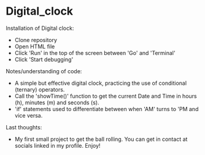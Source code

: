 # Digital_clock

Installation of Digital clock:
- Clone repository
- Open HTML file
- Click 'Run' in the top of the screen between 'Go' and 'Terminal'
- Click 'Start debugging'


Notes/understanding of code:
- A simple but effective digital clock, practicing the use of conditional (ternary) operators.
- Call the 'showTime()' function to get the current Date and Time in hours (h), minutes (m) and seconds (s).
- 'if' statements used to differentiate between when 'AM' turns to 'PM and vice versa. 


Last thoughts:
- My first small project to get the ball rolling. You can get in contact at socials linked in my profile. Enjoy!